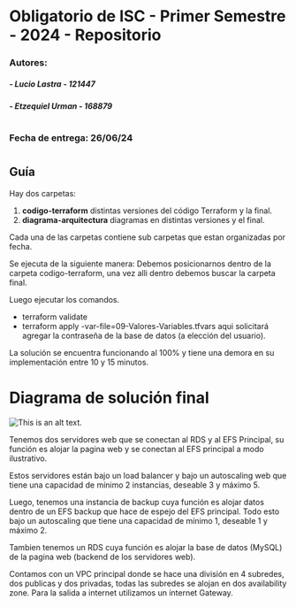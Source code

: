 # Obligatorio de ISC - Primer Semestre - 2024 - Repositorio
### Autores:
#####     - Lucio Lastra    - 121447
#####     - Etzequiel Urman - 168879
#
### Fecha de entrega: 26/06/24  
#
## Guía

Hay dos carpetas:

1. **codigo-terraform** distintas versiones del código Terraform y la final.
2. **diagrama-arquitectura** diagramas en distintas versiones y el final.

Cada una de las carpetas contiene sub carpetas que estan organizadas por fecha.

Se ejecuta de la siguiente manera:
Debemos posicionarnos dentro de la carpeta codigo-terraform, una vez alli dentro debemos buscar la carpeta final.

Luego ejecutar los comandos.
- terraform validate
- terraform apply -var-file=09-Valores-Variables.tfvars aqui solicitará agregar la contraseña de la base de datos (a elección del usuario).

La solución se encuentra funcionando al 100% y tiene una demora en su implementación entre 10 y 15 minutos.

# Diagrama de solución final


![This is an alt text.](diagrama-arquitectura/Final "This is a sample image.")

Tenemos dos servidores web que se conectan al RDS y al EFS Principal, su función es alojar la pagina web y se conectan al EFS principal a modo ilustrativo.

Estos servidores están bajo un load balancer y bajo un autoscaling web que tiene una capacidad de mínimo 2 instancias, deseable 3 y máximo 5.

Luego, tenemos una instancia de backup cuya función es alojar datos dentro de un EFS backup que hace de espejo del EFS principal. Todo esto bajo un autoscaling que tiene una capacidad de mínimo 1, deseable 1 y máximo 2.

Tambien tenemos un RDS cuya función es alojar la base de datos (MySQL) de la pagina web (backend de los servidores web).

Contamos con un VPC principal donde se hace una división en 4 subredes, dos publicas y dos privadas, todas las subredes se alojan en dos availability zone. Para la salida a internet utilizamos un internet Gateway.
